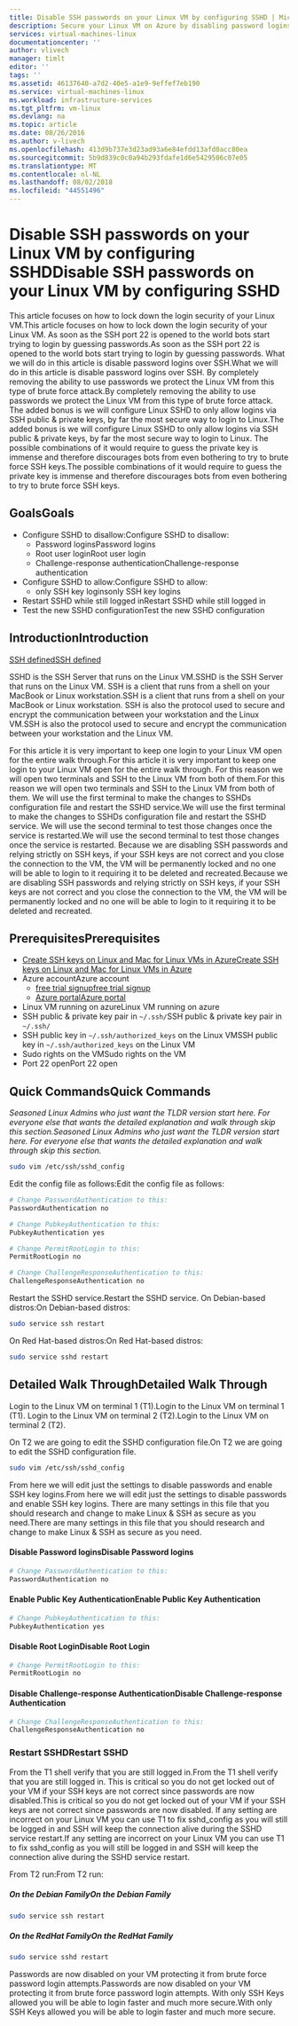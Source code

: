 ```yaml
---
title: Disable SSH passwords on your Linux VM by configuring SSHD | Microsoft Docs
description: Secure your Linux VM on Azure by disabling password logins for SSH.
services: virtual-machines-linux
documentationcenter: ''
author: vlivech
manager: timlt
editor: ''
tags: ''
ms.assetid: 46137640-a7d2-40e5-a1e9-9effef7eb190
ms.service: virtual-machines-linux
ms.workload: infrastructure-services
ms.tgt_pltfrm: vm-linux
ms.devlang: na
ms.topic: article
ms.date: 08/26/2016
ms.author: v-livech
ms.openlocfilehash: 413d9b737e3d23ad93a6e84efdd13afd0acc80ea
ms.sourcegitcommit: 5b9d839c0c0a94b293fdafe1d6e5429506c07e05
ms.translationtype: MT
ms.contentlocale: nl-NL
ms.lasthandoff: 08/02/2018
ms.locfileid: "44551496"
---
```

# <a name="disable-ssh-passwords-on-your-linux-vm-by-configuring-sshd"></a><span data-ttu-id="fa5f9-103">Disable SSH passwords on your Linux VM by configuring SSHD</span><span class="sxs-lookup"><span data-stu-id="fa5f9-103">Disable SSH passwords on your Linux VM by configuring SSHD</span></span>
<span data-ttu-id="fa5f9-104">This article focuses on how to lock down the login security of your Linux VM.</span><span class="sxs-lookup"><span data-stu-id="fa5f9-104">This article focuses on how to lock down the login security of your Linux VM.</span></span>  <span data-ttu-id="fa5f9-105">As soon as the SSH port 22 is opened to the world bots start trying to login by guessing passwords.</span><span class="sxs-lookup"><span data-stu-id="fa5f9-105">As soon as the SSH port 22 is opened to the world bots start trying to login by guessing passwords.</span></span>  <span data-ttu-id="fa5f9-106">What we will do in this article is disable password logins over SSH.</span><span class="sxs-lookup"><span data-stu-id="fa5f9-106">What we will do in this article is disable password logins over SSH.</span></span>  <span data-ttu-id="fa5f9-107">By completely removing the ability to use passwords we protect the Linux VM from this type of brute force attack.</span><span class="sxs-lookup"><span data-stu-id="fa5f9-107">By completely removing the ability to use passwords we protect the Linux VM from this type of brute force attack.</span></span>  <span data-ttu-id="fa5f9-108">The added bonus is we will configure Linux SSHD to only allow logins via SSH public & private keys, by far the most secure way to login to Linux.</span><span class="sxs-lookup"><span data-stu-id="fa5f9-108">The added bonus is we will configure Linux SSHD to only allow logins via SSH public & private keys, by far the most secure way to login to Linux.</span></span>  <span data-ttu-id="fa5f9-109">The possible combinations of it would require to guess the private key is immense and therefore discourages bots from even bothering to try to brute force SSH keys.</span><span class="sxs-lookup"><span data-stu-id="fa5f9-109">The possible combinations of it would require to guess the private key is immense and therefore discourages bots from even bothering to try to brute force SSH keys.</span></span>

## <a name="goals"></a><span data-ttu-id="fa5f9-110">Goals</span><span class="sxs-lookup"><span data-stu-id="fa5f9-110">Goals</span></span>
* <span data-ttu-id="fa5f9-111">Configure SSHD to disallow:</span><span class="sxs-lookup"><span data-stu-id="fa5f9-111">Configure SSHD to disallow:</span></span>
  * <span data-ttu-id="fa5f9-112">Password logins</span><span class="sxs-lookup"><span data-stu-id="fa5f9-112">Password logins</span></span>
  * <span data-ttu-id="fa5f9-113">Root user login</span><span class="sxs-lookup"><span data-stu-id="fa5f9-113">Root user login</span></span>
  * <span data-ttu-id="fa5f9-114">Challenge-response authentication</span><span class="sxs-lookup"><span data-stu-id="fa5f9-114">Challenge-response authentication</span></span>
* <span data-ttu-id="fa5f9-115">Configure SSHD to allow:</span><span class="sxs-lookup"><span data-stu-id="fa5f9-115">Configure SSHD to allow:</span></span>
  * <span data-ttu-id="fa5f9-116">only SSH key logins</span><span class="sxs-lookup"><span data-stu-id="fa5f9-116">only SSH key logins</span></span>
* <span data-ttu-id="fa5f9-117">Restart SSHD while still logged in</span><span class="sxs-lookup"><span data-stu-id="fa5f9-117">Restart SSHD while still logged in</span></span>
* <span data-ttu-id="fa5f9-118">Test the new SSHD configuration</span><span class="sxs-lookup"><span data-stu-id="fa5f9-118">Test the new SSHD configuration</span></span>

## <a name="introduction"></a><span data-ttu-id="fa5f9-119">Introduction</span><span class="sxs-lookup"><span data-stu-id="fa5f9-119">Introduction</span></span>
[<span data-ttu-id="fa5f9-120">SSH defined</span><span class="sxs-lookup"><span data-stu-id="fa5f9-120">SSH defined</span></span>](https://en.wikipedia.org/wiki/Secure_Shell)

<span data-ttu-id="fa5f9-121">SSHD is the SSH Server that runs on the Linux VM.</span><span class="sxs-lookup"><span data-stu-id="fa5f9-121">SSHD is the SSH Server that runs on the Linux VM.</span></span>  <span data-ttu-id="fa5f9-122">SSH is a client that runs from a shell on your MacBook or Linux workstation.</span><span class="sxs-lookup"><span data-stu-id="fa5f9-122">SSH is a client that runs from a shell on your MacBook or Linux workstation.</span></span>  <span data-ttu-id="fa5f9-123">SSH is also the protocol used to secure and encrypt the communication between your workstation and the Linux VM.</span><span class="sxs-lookup"><span data-stu-id="fa5f9-123">SSH is also the protocol used to secure and encrypt the communication between your workstation and the Linux VM.</span></span>

<span data-ttu-id="fa5f9-124">For this article it is very important to keep one login to your Linux VM open for the entire walk through.</span><span class="sxs-lookup"><span data-stu-id="fa5f9-124">For this article it is very important to keep one login to your Linux VM open for the entire walk through.</span></span>  <span data-ttu-id="fa5f9-125">For this reason we will open two terminals and SSH to the Linux VM from both of them.</span><span class="sxs-lookup"><span data-stu-id="fa5f9-125">For this reason we will open two terminals and SSH to the Linux VM from both of them.</span></span>  <span data-ttu-id="fa5f9-126">We will use the first terminal to make the changes to SSHDs configuration file and restart the SSHD service.</span><span class="sxs-lookup"><span data-stu-id="fa5f9-126">We will use the first terminal to make the changes to SSHDs configuration file and restart the SSHD service.</span></span>  <span data-ttu-id="fa5f9-127">We will use the second terminal to test those changes once the service is restarted.</span><span class="sxs-lookup"><span data-stu-id="fa5f9-127">We will use the second terminal to test those changes once the service is restarted.</span></span>  <span data-ttu-id="fa5f9-128">Because we are disabling SSH passwords and relying strictly on SSH keys, if your SSH keys are not correct and you close the connection to the VM, the VM will be permanently locked and no one will be able to login to it requiring it to be deleted and recreated.</span><span class="sxs-lookup"><span data-stu-id="fa5f9-128">Because we are disabling SSH passwords and relying strictly on SSH keys, if your SSH keys are not correct and you close the connection to the VM, the VM will be permanently locked and no one will be able to login to it requiring it to be deleted and recreated.</span></span>

## <a name="prerequisites"></a><span data-ttu-id="fa5f9-129">Prerequisites</span><span class="sxs-lookup"><span data-stu-id="fa5f9-129">Prerequisites</span></span>
* [<span data-ttu-id="fa5f9-130">Create SSH keys on Linux and Mac for Linux VMs in Azure</span><span class="sxs-lookup"><span data-stu-id="fa5f9-130">Create SSH keys on Linux and Mac for Linux VMs in Azure</span></span>](mac-create-ssh-keys.md?toc=%2fazure%2fvirtual-machines%2flinux%2ftoc.json)
* <span data-ttu-id="fa5f9-131">Azure account</span><span class="sxs-lookup"><span data-stu-id="fa5f9-131">Azure account</span></span>
  * [<span data-ttu-id="fa5f9-132">free trial signup</span><span class="sxs-lookup"><span data-stu-id="fa5f9-132">free trial signup</span></span>](https://azure.microsoft.com/pricing/free-trial/)
  * [<span data-ttu-id="fa5f9-133">Azure portal</span><span class="sxs-lookup"><span data-stu-id="fa5f9-133">Azure portal</span></span>](http://portal.azure.com)
* <span data-ttu-id="fa5f9-134">Linux VM running on azure</span><span class="sxs-lookup"><span data-stu-id="fa5f9-134">Linux VM running on azure</span></span>
* <span data-ttu-id="fa5f9-135">SSH public & private key pair in `~/.ssh/`</span><span class="sxs-lookup"><span data-stu-id="fa5f9-135">SSH public & private key pair in `~/.ssh/`</span></span>
* <span data-ttu-id="fa5f9-136">SSH public key in `~/.ssh/authorized_keys` on the Linux VM</span><span class="sxs-lookup"><span data-stu-id="fa5f9-136">SSH public key in `~/.ssh/authorized_keys` on the Linux VM</span></span>
* <span data-ttu-id="fa5f9-137">Sudo rights on the VM</span><span class="sxs-lookup"><span data-stu-id="fa5f9-137">Sudo rights on the VM</span></span>
* <span data-ttu-id="fa5f9-138">Port 22 open</span><span class="sxs-lookup"><span data-stu-id="fa5f9-138">Port 22 open</span></span>

## <a name="quick-commands"></a><span data-ttu-id="fa5f9-139">Quick Commands</span><span class="sxs-lookup"><span data-stu-id="fa5f9-139">Quick Commands</span></span>
<span data-ttu-id="fa5f9-140">*Seasoned Linux Admins who just want the TLDR version start here.  For everyone else that wants the detailed explanation and walk through skip this section.*</span><span class="sxs-lookup"><span data-stu-id="fa5f9-140">*Seasoned Linux Admins who just want the TLDR version start here.  For everyone else that wants the detailed explanation and walk through skip this section.*</span></span>

```bash
sudo vim /etc/ssh/sshd_config
```

<span data-ttu-id="fa5f9-141">Edit the config file as follows:</span><span class="sxs-lookup"><span data-stu-id="fa5f9-141">Edit the config file as follows:</span></span>

```sh
# Change PasswordAuthentication to this:
PasswordAuthentication no

# Change PubkeyAuthentication to this:
PubkeyAuthentication yes

# Change PermitRootLogin to this:
PermitRootLogin no

# Change ChallengeResponseAuthentication to this:
ChallengeResponseAuthentication no
```

<span data-ttu-id="fa5f9-142">Restart the SSHD service.</span><span class="sxs-lookup"><span data-stu-id="fa5f9-142">Restart the SSHD service.</span></span> <span data-ttu-id="fa5f9-143">On Debian-based distros:</span><span class="sxs-lookup"><span data-stu-id="fa5f9-143">On Debian-based distros:</span></span>

```bash
sudo service ssh restart
```

<span data-ttu-id="fa5f9-144">On Red Hat-based distros:</span><span class="sxs-lookup"><span data-stu-id="fa5f9-144">On Red Hat-based distros:</span></span>

```bash
sudo service sshd restart
```

## <a name="detailed-walk-through"></a><span data-ttu-id="fa5f9-145">Detailed Walk Through</span><span class="sxs-lookup"><span data-stu-id="fa5f9-145">Detailed Walk Through</span></span>
<span data-ttu-id="fa5f9-146">Login to the Linux VM on terminal 1 (T1).</span><span class="sxs-lookup"><span data-stu-id="fa5f9-146">Login to the Linux VM on terminal 1 (T1).</span></span>  <span data-ttu-id="fa5f9-147">Login to the Linux VM on terminal 2 (T2).</span><span class="sxs-lookup"><span data-stu-id="fa5f9-147">Login to the Linux VM on terminal 2 (T2).</span></span>

<span data-ttu-id="fa5f9-148">On T2 we are going to edit the SSHD configuration file.</span><span class="sxs-lookup"><span data-stu-id="fa5f9-148">On T2 we are going to edit the SSHD configuration file.</span></span>  

```bash
sudo vim /etc/ssh/sshd_config
```

<span data-ttu-id="fa5f9-149">From here we will edit just the settings to disable passwords and enable SSH key logins.</span><span class="sxs-lookup"><span data-stu-id="fa5f9-149">From here we will edit just the settings to disable passwords and enable SSH key logins.</span></span>  <span data-ttu-id="fa5f9-150">There are many settings in this file that you should research and change to make Linux & SSH as secure as you need.</span><span class="sxs-lookup"><span data-stu-id="fa5f9-150">There are many settings in this file that you should research and change to make Linux & SSH as secure as you need.</span></span>

#### <a name="disable-password-logins"></a><span data-ttu-id="fa5f9-151">Disable Password logins</span><span class="sxs-lookup"><span data-stu-id="fa5f9-151">Disable Password logins</span></span>

```sh
# Change PasswordAuthentication to this:
PasswordAuthentication no
```

#### <a name="enable-public-key-authentication"></a><span data-ttu-id="fa5f9-152">Enable Public Key Authentication</span><span class="sxs-lookup"><span data-stu-id="fa5f9-152">Enable Public Key Authentication</span></span>

```sh
# Change PubkeyAuthentication to this:
PubkeyAuthentication yes
```

#### <a name="disable-root-login"></a><span data-ttu-id="fa5f9-153">Disable Root Login</span><span class="sxs-lookup"><span data-stu-id="fa5f9-153">Disable Root Login</span></span>

```sh
# Change PermitRootLogin to this:
PermitRootLogin no
```

#### <a name="disable-challenge-response-authentication"></a><span data-ttu-id="fa5f9-154">Disable Challenge-response Authentication</span><span class="sxs-lookup"><span data-stu-id="fa5f9-154">Disable Challenge-response Authentication</span></span>
```sh
# Change ChallengeResponseAuthentication to this:
ChallengeResponseAuthentication no
```

### <a name="restart-sshd"></a><span data-ttu-id="fa5f9-155">Restart SSHD</span><span class="sxs-lookup"><span data-stu-id="fa5f9-155">Restart SSHD</span></span>
<span data-ttu-id="fa5f9-156">From the T1 shell verify that you are still logged in.</span><span class="sxs-lookup"><span data-stu-id="fa5f9-156">From the T1 shell verify that you are still logged in.</span></span>  <span data-ttu-id="fa5f9-157">This is critical so you do not get locked out of your VM if your SSH keys are not correct since passwords are now disabled.</span><span class="sxs-lookup"><span data-stu-id="fa5f9-157">This is critical so you do not get locked out of your VM if your SSH keys are not correct since passwords are now disabled.</span></span>  <span data-ttu-id="fa5f9-158">If any setting are incorrect on your Linux VM you can use T1 to fix sshd_config as you will still be logged in and SSH will keep the connection alive during the SSHD service restart.</span><span class="sxs-lookup"><span data-stu-id="fa5f9-158">If any setting are incorrect on your Linux VM you can use T1 to fix sshd_config as you will still be logged in and SSH will keep the connection alive during the SSHD service restart.</span></span>

<span data-ttu-id="fa5f9-159">From T2 run:</span><span class="sxs-lookup"><span data-stu-id="fa5f9-159">From T2 run:</span></span>

##### <a name="on-the-debian-family"></a><span data-ttu-id="fa5f9-160">On the Debian Family</span><span class="sxs-lookup"><span data-stu-id="fa5f9-160">On the Debian Family</span></span>
```bash
sudo service ssh restart
```

##### <a name="on-the-redhat-family"></a><span data-ttu-id="fa5f9-161">On the RedHat Family</span><span class="sxs-lookup"><span data-stu-id="fa5f9-161">On the RedHat Family</span></span>
```bash
sudo service sshd restart
```

<span data-ttu-id="fa5f9-162">Passwords are now disabled on your VM protecting it from brute force password login attempts.</span><span class="sxs-lookup"><span data-stu-id="fa5f9-162">Passwords are now disabled on your VM protecting it from brute force password login attempts.</span></span>  <span data-ttu-id="fa5f9-163">With only SSH Keys allowed you will be able to login faster and much more secure.</span><span class="sxs-lookup"><span data-stu-id="fa5f9-163">With only SSH Keys allowed you will be able to login faster and much more secure.</span></span>

